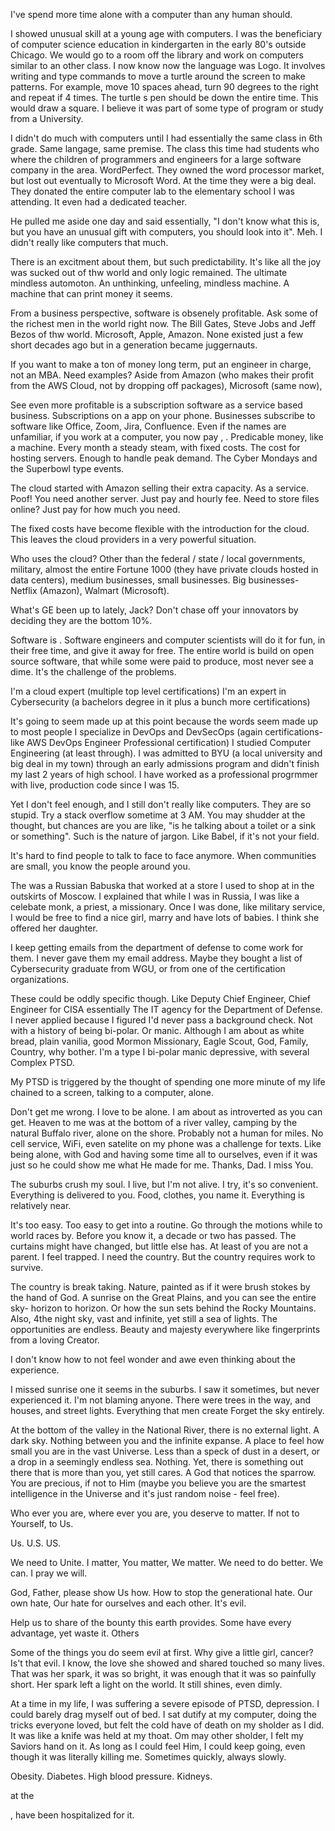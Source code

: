 I've spend more time alone with a computer than any human should.

I showed unusual skill at a young age with computers. I was the beneficiary of computer science education in kindergarten in the early 80's outside Chicago. We would go to a room off the library and work on computers similar to an other class. I now know now the language was Logo. It involves writing and type commands to move a turtle around the screen to make patterns. For example, move 10 spaces ahead, turn 90 degrees to the right and repeat if 4 times. The turtle
s pen should be down the entire time. This would draw a square. I believe it was part of some type of program or study from a University.

I didn't do much with computers until I had essentially the same class in 6th grade. Same langage, same premise. The class this time had students who where the children of programmers and engineers for a large software company in the area. WordPerfect. They owned the word processor market, but lost out eventually to Microsoft Word. At the time they were a big deal. They donated the entire computer lab to the elementary school I was attending. It even had a dedicated teacher.

He pulled me aside one day and said essentially, "I don't know what this is, but you have an unusual gift with computers, you should look into it". Meh. I didn't really like computers that much.

There is an excitment about them, but such predictability. It's like all the joy was sucked out of thw world and only logic remained. The ultimate mindless automoton. An unthinking, unfeeling, mindless machine. A machine that can print money it seems.

From a business perspective, software is obsenely profitable. Ask some of the richest men in the world right now. The Bill Gates, Steve Jobs and Jeff Bezos of thw world. Microsoft, Apple, Amazon. None existed just a few short decades ago but in a generation became juggernauts.

If you want to make a ton of money long term, put an engineer in charge, not an MBA. Need examples? Aside from Amazon (who makes their profit from the AWS Cloud, not by dropping off packages), Microsoft (same now),

See even more profitable is a subscription software as a service based business. Subscriptions on a app on your phone. Businesses subscribe to software like Office, Zoom, Jira, Confluence. Even if the names are unfamiliar, if you work at a computer, you now pay , . Predicable money, like a machine. Every month a steady steam, with fixed costs. The cost for hosting servers. Enough to handle peak demand. The Cyber Mondays and the Superbowl type events.

The cloud started with Amazon selling their extra capacity. As a service. Poof! You need another server. Just pay and hourly fee. Need to store files online? Just pay for how much you need.

The fixed costs have become flexible with the introduction for the cloud. This leaves the cloud providers in a very powerful situation.

Who uses the cloud? Other than the federal / state / local governments, military, almost the entire Fortune 1000 (they have private clouds hosted in data centers), medium businesses, small businesses. Big businesses- Netflix (Amazon), Walmart (Microsoft).

What's GE been up to lately, Jack? Don't chase off your innovators by deciding they are the bottom 10%.

Software is . Software engineers and computer scientists will do it for fun, in their free time, and give it away for free. The entire world is build on open source software, that while some were paid to produce, most never see a dime. It's the challenge of the problems.

I'm a cloud expert (multiple top level certifications)
I'm an expert in Cybersecurity (a bachelors degree in it plus a bunch more certifications)

It's going to seem made up at this point because the words seem made up to most people
I specialize in DevOps and DevSecOps (again certifications- like AWS DevOps Engineer Professional certification)
I studied Computer Engineering (at least through). I was admitted to BYU (a local university and big deal in my town) through an early admissions program and didn't finish my last 2 years of high school.
I have worked as a professional progrmmer with live, production code since I was 15.

Yet I don't feel enough, and I still don't really like computers. They are so stupid. Try a stack overflow sometime at 3 AM. You may shudder at the thought, but chances are you are like, "is he talking about a toilet or a sink or something". Such is the nature of jargon. Like Babel, if it's not your field.

It's hard to find people to talk to face to face anymore. When communities are small, you know the people around you.

The was a Russian Babuska that worked at a store I used to shop at in the outskirts of Moscow. I explained that while I was in Russia, I was like a celebate monk, a priest, a missionary. Once I was done, like military service, I would be free to find a nice girl, marry and have lots of babies. I think she offered her daughter.

I keep getting emails from the department of defense to come work for them. I never gave them my email address. Maybe they bought a list of Cybersecurity graduate from WGU, or from one of the certification organizations.

These could be oddly specific though. Like Deputy Chief Engineer, Chief Engineer for CISA essentially The IT agency for the Department of Defense. I never applied because I figured I'd never pass a background check. Not with a history of being bi-polar. Or manic. Although I am about as white bread, plain vanilia, good Mormon Missionary, Eagle Scout, God, Family, Country, why bother. I'm a type I bi-polar manic depressive, with several Complex PTSD.

My PTSD is triggered by the thought of spending one more minute of my life chained to a screen, talking to a computer, alone.

Don't get me wrong. I love to be alone. I am about as introverted as you can get. Heaven to me was at the bottom of a river valley, camping by the natural Buffalo river, alone on the shore. Probably not a human for miles. No cell service, WiFi, even satelite on my phone was a challenge for texts. Like being alone, with God and having some time all to ourselves, even if it was just so he could show me what He made for me. Thanks, Dad. I miss You.

The suburbs crush my soul. I live, but I'm not alive. I try, it's so convenient. Everything is delivered to you. Food, clothes, you name it. Everything is relatively near.

It's too easy. Too easy to get into a routine. Go through the motions while to world races by. Before you know it, a decade or two has passed. The curtains might have changed, but little else has. At least of you are not a parent. I feel trapped. I need the country. But the country requires work to survive.

The country is break taking. Nature, painted as if it were brush stokes by the hand of God. A sunrise on the Great Plains, and you can see the entire sky- horizon to horizon. Or how the sun sets behind the Rocky Mountains. Also, 4the night sky, vast and infinite, yet still a sea of lights. The opportunities are endless. Beauty and majesty everywhere like fingerprints from a loving Creator.

I don't know how to not feel wonder and awe even thinking about the experience.

I missed sunrise one it seems in the suburbs. I saw it sometimes, but never experienced it. I'm not blaming anyone. There were trees in the way, and houses, and street lights. Everything that men create Forget the sky entirely.

At the bottom of the valley in the National River, there is no external light. A dark sky. Nothing between you and the infinite expanse. A place to feel how small you are in the vast Universe. Less than a speck of dust in a desert, or a drop in a seemingly endless sea. Nothing. Yet, there is something out there that is more than you, yet still cares. A God that notices the sparrow. You are precious, if not to Him (maybe you believe you are the smartest intelligence in the Universe and it's just random noise - feel free).

Who ever you are, where ever you are, you deserve to matter. If not to Yourself, to Us.

Us. U.S. US.

We need to Unite. I matter, You matter, We matter. We need to do better. We can. I pray we will.

God, Father, please show Us how. How to stop the generational hate. Our own hate, Our hate for ourselves and each other. It's evil.

Help us to share of the bounty this earth provides. Some have every advantage, yet waste it. Others

Some of the things you do seem evil at first. Why give a little girl, cancer? Is't that evil. I know, the love she showed and shared touched so many lives. That was her spark, it was so bright, it was enough that it was so painfully short. Her spark left a light on the world. It still shines, even dimly.

At a time in my life, I was suffering a severe episode of PTSD, depression. I could barely drag myself out of bed. I sat dutify at my computer, doing the tricks everyone loved, but felt the cold have of death on my sholder as I did. It was like a knife was held at my thoat. Om may other sholder, I felt my Saviors hand on it. As long as I could feel Him, I could keep going, even though it was literally killing me. Sometimes quickly, always slowly.

Obesity. Diabetes. High blood pressure. Kidneys.

at the

, have been hospitalized for it.
